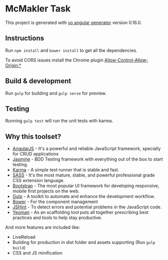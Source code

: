 # McMakler Task

This project is generated with [yo angular generator](https://github.com/yeoman/generator-angular)
version 0.16.0.

## Instructions

Run `npm install` and `bower install` to get all the dependencies.

To avoid CORS issues install the Chrome plugin [Allow-Control-Allow-Origin:*](https://chrome.google.com/webstore/detail/allow-control-allow-origi/nlfbmbojpeacfghkpbjhddihlkkiljbi)

## Build & development

Run `gulp` for building and `gulp serve` for preview.

## Testing

Running `gulp test` will run the unit tests with karma.

## Why this toolset?
* [AngularJS](https://angularjs.org/) - It's a powerful and reliable JavaScript framework, specially for CRUD applications
* [Jasmine](https://jasmine.github.io/) - BDD Testing framework with everything out of the box to start testing.
* [Karma](https://karma-runner.github.io) - A simple test runner that is stable and fast.
* [SASS](http://sass-lang.com/) - It's the most mature, stable, and powerful professional grade CSS extension language.
* [Bootstrap](http://getbootstrap.com/) - The most popular UI framework for developing responsive, mobile first projects on the web.
* [Gulp](http://gulpjs.com/) - A toolkit to automate and enhance the development workflow.
* [Bower](https://bower.io/) - For the component management
* [JSHint](http://jshint.com/) - To detect errors and potential problems in the JavaScript code.
* [Yeoman](http://yeoman.io/) - As an scaffolding tool puts all together prescribing best practices and tools to help stay productive.

And more features are included like:
* LiveReload
* Building for production in dist folder and assets supporting (Run `gulp build`)
* CSS and JS minification
